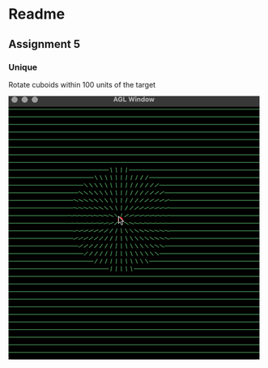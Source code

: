 # Readme

## Assignment 5

### Unique
Rotate cuboids within 100 units of the target

<img src="a5-unique.gif" alt="cuboids rotating around a target">

